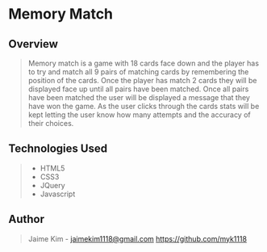 # Memory Match

## Overview

> Memory match is a game with 18 cards face down and the player has to try and match all 9 pairs of matching cards by remembering the position of the cards. Once the player has match 2 cards they will be displayed face up until all pairs have been matched. Once all pairs have been matched the user will be displayed a message that they have won the game. As the user clicks through the cards stats will be kept letting the user know how many attempts and the accuracy of their choices.

## Technologies Used
> - HTML5
> - CSS3
> - JQuery
> - Javascript

## Author
> Jaime Kim - jaimekim1118@gmail.com
> https://github.com/myk1118